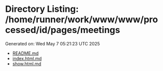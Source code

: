 # Directory Listing: /home/runner/work/www/www/processed/id/pages/meetings
Generated on: Wed May  7 05:21:23 UTC 2025

- [README.md](README.md)
- [index.html.md](index.html.md)
- [show.html.md](show.html.md)
